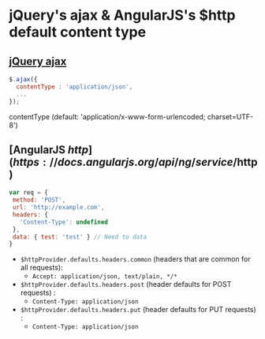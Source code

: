 # jQuery's ajax & AngularJS's $http default content type

## [jQuery ajax](http://api.jquery.com/jquery.ajax/)

```javascript
$.ajax({
  contentType : 'application/json',
  ...
});
```

contentType (default: 'application/x-www-form-urlencoded; charset=UTF-8')

## [AngularJS $http](https://docs.angularjs.org/api/ng/service/$http)

```javascript
var req = {
 method: 'POST',
 url: 'http://example.com',
 headers: {
   'Content-Type': undefined
 },
 data: { test: 'test' } // Need to data
}
```

* `$httpProvider.defaults.headers.common` (headers that are common for all requests):
	* `Accept: application/json, text/plain, *﻿/﻿*`
* `$httpProvider.defaults.headers.post` (header defaults for POST requests) :
	* `Content-Type: application/json`
* `$httpProvider.defaults.headers.put` (header defaults for PUT requests) :
	* `Content-Type: application/json`
